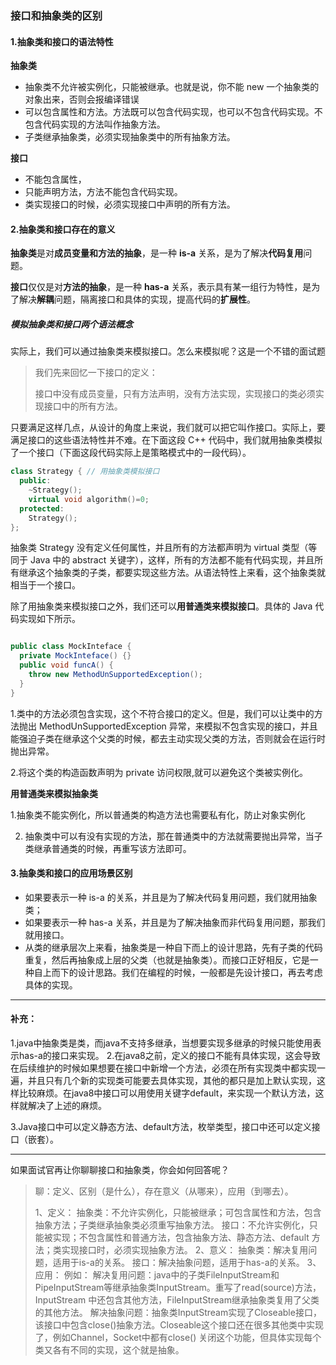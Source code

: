 ### 接口和抽象类的区别

#### 1.抽象类和接口的语法特性

**抽象类**    

- 抽象类不允许被实例化，只能被继承。也就是说，你不能 new 一个抽象类的对象出来，否则会报编译错误
- 可以包含属性和方法。方法既可以包含代码实现，也可以不包含代码实现。不包含代码实现的方法叫作抽象方法。
- 子类继承抽象类，必须实现抽象类中的所有抽象方法。

**接口**      

- 不能包含属性，
- 只能声明方法，方法不能包含代码实现。
- 类实现接口的时候，必须实现接口中声明的所有方法。

#### 2.抽象类和接口存在的意义

**抽象类**是对**成员变量和方法的抽象**，是一种 **is-a** 关系，是为了解决**代码复用**问题。

**接口**仅仅是对**方法的抽象**，是一种 **has-a** 关系，表示具有某一组行为特性，是为了解决**解耦**问题，隔离接口和具体的实现，提高代码的**扩展性**。

##### 模拟抽象类和接口两个语法概念

实际上，我们可以通过抽象类来模拟接口。怎么来模拟呢？这是一个不错的面试题

> 我们先来回忆一下接口的定义：
>
> 接口中没有成员变量，只有方法声明，没有方法实现，实现接口的类必须实现接口中的所有方法。

只要满足这样几点，从设计的角度上来说，我们就可以把它叫作接口。实际上，要满足接口的这些语法特性并不难。在下面这段 C++ 代码中，我们就用抽象类模拟了一个接口（下面这段代码实际上是策略模式中的一段代码）。

```C++
class Strategy { // 用抽象类模拟接口
  public:
    ~Strategy();
    virtual void algorithm()=0;
  protected:
    Strategy();
};
```

抽象类 Strategy 没有定义任何属性，并且所有的方法都声明为 virtual 类型（等同于 Java 中的 abstract 关键字），这样，所有的方法都不能有代码实现，并且所有继承这个抽象类的子类，都要实现这些方法。从语法特性上来看，这个抽象类就相当于一个接口。

除了用抽象类来模拟接口之外，我们还可以**用普通类来模拟接口**。具体的 Java 代码实现如下所示。

```java

public class MockInteface {
  private MockInteface() {}
  public void funcA() {
    throw new MethodUnSupportedException();
  }
}
```

1.类中的方法必须包含实现，这个不符合接口的定义。但是，我们可以让类中的方法抛出 MethodUnSupportedException 异常，来模拟不包含实现的接口，并且能强迫子类在继承这个父类的时候，都去主动实现父类的方法，否则就会在运行时抛出异常。

2.将这个类的构造函数声明为 private 访问权限,就可以避免这个类被实例化。

**用普通类来模拟抽象类**

1.抽象类不能实例化，所以普通类的构造方法也需要私有化，防止对象实例化

 2. 抽象类中可以有没有实现的方法，那在普通类中的方法就需要抛出异常，当子类继承普通类的时候，再重写该方法即可。

#### 3.抽象类和接口的应用场景区别

- 如果要表示一种 is-a 的关系，并且是为了解决代码复用问题，我们就用抽象类；
- 如果要表示一种 has-a 关系，并且是为了解决抽象而非代码复用问题，那我们就用接口。
- 从类的继承层次上来看，抽象类是一种自下而上的设计思路，先有子类的代码重复，然后再抽象成上层的父类（也就是抽象类）。而接口正好相反，它是一种自上而下的设计思路。我们在编程的时候，一般都是先设计接口，再去考虑具体的实现。

----

#### 补充：

1.java中抽象类是类，而java不支持多继承，当想要实现多继承的时候只能使用表示has-a的接口来实现。
2.在java8之前，定义的接口不能有具体实现，这会导致在后续维护的时候如果想要在接口中新增一个方法，必须在所有实现类中都实现一遍，并且只有几个新的实现类可能要去具体实现，其他的都只是加上默认实现，这样比较麻烦。在java8中接口可以用使用关键字default，来实现一个默认方法，这样就解决了上述的麻烦。

3.Java接口中可以定义静态方法、default方法，枚举类型，接口中还可以定义接口（嵌套）。

----

如果面试官再让你聊聊接口和抽象类，你会如何回答呢？

> 聊：定义、区别（是什么），存在意义（从哪来），应用（到哪去）。
>
> 1、定义：
> 抽象类：不允许实例化，只能被继承；可包含属性和方法，包含抽象方法；子类继承抽象类必须重写抽象方法。
> 接口：不允许实例化，只能被实现；不包含属性和普通方法，包含抽象方法、静态方法、default 方法；类实现接口时，必须实现抽象方法。
> 2、意义：
> 抽象类：解决复用问题，适用于is-a的关系。
> 接口：解决抽象问题，适用于has-a的关系。
> 3、应用：
> 例如：
> 解决复用问题：java中的子类FileInputStream和PipeInputStream等继承抽象类InputStream。重写了read(source)方法，InputStream 中还包含其他方法，FileInputStream继承抽象类复用了父类的其他方法。
> 解决抽象问题：抽象类InputStream实现了Closeable接口，该接口中包含close()抽象方法。Closeable这个接口还在很多其他类中实现了，例如Channel，Socket中都有close() 关闭这个功能，但具体实现每个类又各有不同的实现，这个就是抽象。

